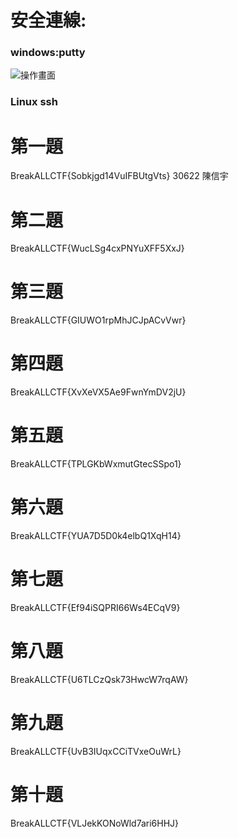 # 安全連線:
### windows:putty
![操作畫面](pic/1.png)
### Linux ssh
# 第一題
BreakALLCTF{Sobkjgd14VuIFBUtgVts}
30622 陳信宇
# 第二題
BreakALLCTF{WucLSg4cxPNYuXFF5XxJ}
# 第三題
BreakALLCTF{GIUWO1rpMhJCJpACvVwr}
# 第四題
BreakALLCTF{XvXeVX5Ae9FwnYmDV2jU}
# 第五題
BreakALLCTF{TPLGKbWxmutGtecSSpo1}
# 第六題
BreakALLCTF{YUA7D5D0k4elbQ1XqH14}
# 第七題
BreakALLCTF{Ef94iSQPRI66Ws4ECqV9}
# 第八題
BreakALLCTF{U6TLCzQsk73HwcW7rqAW}
# 第九題
BreakALLCTF{UvB3IUqxCCiTVxeOuWrL}
# 第十題
BreakALLCTF{VLJekKONoWld7ari6HHJ}
